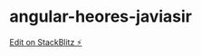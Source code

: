 # angular-heores-javiasir

[Edit on StackBlitz ⚡️](https://stackblitz.com/edit/angular-heores-javiasir)